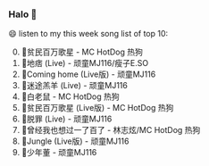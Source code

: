 

### Halo 👋

😄 listen to my this week song list of top 10:

0. 🌈贫民百万歌星 - MC HotDog 热狗
1. 🌈地痞 (Live) - 顽童MJ116/瘦子E.SO
2. 🌈Coming home (Live版) - 顽童MJ116
3. 🌈迷途羔羊 (Live) - 顽童MJ116
4. 🌈白老鼠 - MC HotDog 热狗
5. 🌈贫民百万歌星 (Live版) - MC HotDog 热狗
6. 🌈脱罪 (Live) - 顽童MJ116
7. 🌈曾经我也想过一了百了 - 林志炫/MC HotDog 热狗
8. 🌈Jungle (Live版) - 顽童MJ116
9. 🌈少年董 - 顽童MJ116

